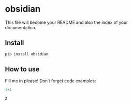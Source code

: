 # obsidian

<!-- WARNING: THIS FILE WAS AUTOGENERATED! DO NOT EDIT! -->

This file will become your README and also the index of your
documentation.

## Install

``` sh
pip install obsidian
```

## How to use

Fill me in please! Don’t forget code examples:

``` python
1+1
```

    2

